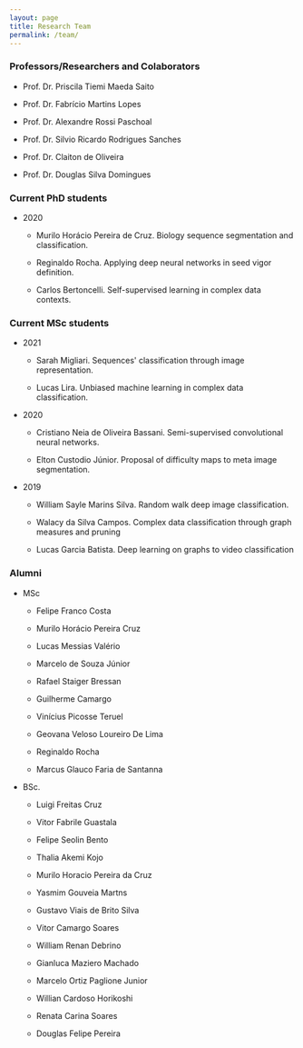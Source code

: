 ```yaml
---
layout: page
title: Research Team
permalink: /team/
---
```


<!--# Our Research Team -->


### Professors/Researchers and Colaborators

- Prof. Dr. Priscila Tiemi Maeda Saito
  
- Prof. Dr. Fabrício Martins Lopes

- Prof. Dr. Alexandre Rossi Paschoal

- Prof. Dr. Silvio Ricardo Rodrigues Sanches

- Prof. Dr. Claiton de Oliveira

- Prof. Dr. Douglas Silva Domingues


### Current PhD students

- 2020

  - Murilo Horácio Pereira de Cruz. Biology sequence segmentation and classification.
 
  - Reginaldo Rocha. Applying deep neural networks in seed vigor definition. 
 
  - Carlos Bertoncelli. Self-supervised learning in complex data contexts.


### Current MSc students

- 2021

  - Sarah Migliari. Sequences' classification through image representation. 

  - Lucas Lira. Unbiased machine learning in complex data classification. 


- 2020

  - Cristiano Neia de Oliveira Bassani. Semi-supervised convolutional neural networks. 

  - Elton Custodio Júnior. Proposal of difficulty maps to meta image segmentation. 


- 2019

  - William Sayle Marins Silva. Random walk deep image classification. 

  - Walacy da Silva Campos. Complex data classification through graph measures and pruning
  
  - Lucas Garcia Batista. Deep learning on graphs to video classification


### Alumni

- MSc

  - Felipe Franco Costa

  - Murilo Horácio Pereira Cruz 

  - Lucas Messias Valério

  - Marcelo de Souza Júnior

  - Rafael Staiger Bressan

  - Guilherme Camargo

  - Vinícius Picosse Teruel
  
  - Geovana Veloso Loureiro De Lima

  - Reginaldo Rocha

  - Marcus Glauco Faria de Santanna


- BSc. 

  - Luigi Freitas Cruz

  - Vitor Fabrile Guastala

  - Felipe Seolin Bento

  - Thalia Akemi Kojo

  - Murilo Horacio Pereira da Cruz

  - Yasmim Gouveia Martns

  - Gustavo Viais de Brito Silva

  - Vitor Camargo Soares

  - William Renan Debrino

  - Gianluca Maziero Machado

  - Marcelo Ortiz Paglione Junior

  - Willian Cardoso Horikoshi

  - Renata Carina Soares

  - Douglas Felipe Pereira

